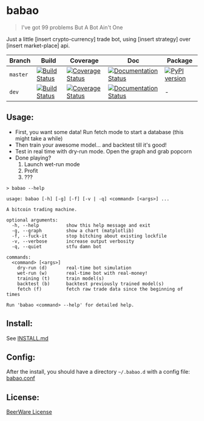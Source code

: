 # babao

> I've got 99 problems But A Bot Ain't One

Just a little [insert crypto-currency] trade bot, using [insert strategy] over [insert market-place] api.

| Branch | Build | Coverage | Doc | Package |
|-|-|-|-|-|
| `master` | [![Build Status](https://travis-ci.org/JeanMax/babao.svg?branch=master)](https://travis-ci.org/JeanMax/babao) | [![Coverage Status](https://coveralls.io/repos/github/JeanMax/babao/badge.svg?branch=master)](https://coveralls.io/github/JeanMax/babao?branch=master) | [![Documentation Status](https://readthedocs.org/projects/babao/badge/?version=master)](http://babao.readthedocs.io/en/latest/?badge=master) | [![PyPI version](https://badge.fury.io/py/babao.svg)](https://badge.fury.io/py/babao) |
| `dev` | [![Build Status](https://travis-ci.org/JeanMax/babao.svg?branch=dev)](https://travis-ci.org/JeanMax/babao) | [![Coverage Status](https://coveralls.io/repos/github/JeanMax/babao/badge.svg?branch=dev)](https://coveralls.io/github/JeanMax/babao?branch=dev) | [![Documentation Status](https://readthedocs.org/projects/babao/badge/?version=dev)](http://babao.readthedocs.io/en/dev/?badge=dev) |-|

## Usage:

* First, you want some data! Run fetch mode to start a database (this might take a while)
* Then train your awesome model... and backtest till it's good!
* Test in real time with dry-run mode. Open the graph and grab popcorn
* Done playing?
    1. Launch wet-run mode
    2. Profit
    3. ???


```shell
> babao --help
```
```
usage: babao [-h] [-g] [-f] [-v | -q] <command> [<args>] ...

A bitcoin trading machine.

optional arguments:
  -h, --help          show this help message and exit
  -g, --graph         show a chart (matplotlib)
  -f, --fuck-it       stop bitching about existing lockfile
  -v, --verbose       increase output verbosity
  -q, --quiet         stfu damn bot

commands:
  <command> [<args>]
    dry-run (d)       real-time bot simulation
    wet-run (w)       real-time bot with real-money!
    training (t)      train model(s)
    backtest (b)      backtest previously trained model(s)
    fetch (f)         fetch raw trade data since the beginning of times

Run 'babao <command> --help' for detailed help.
```


## Install:

See [INSTALL.md](INSTALL.md)


## Config:

After the install, you should have a directory ```~/.babao.d``` with a config file: [babao.conf](config/babao.conf)

## License:

[BeerWare License](LICENSE)
